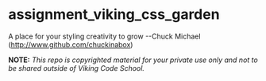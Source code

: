 assignment_viking_css_garden
============================

A place for your styling creativity to grow
--Chuck Michael (http://www.github.com/chuckinabox)


**NOTE:** *This repo is copyrighted material for your private use only and not to be shared outside of Viking Code School.*

